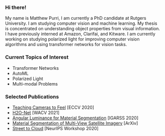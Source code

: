### Hi there!
My name is Matthew Purri, I am currently a PhD candidate at Rutgers University. I am studying computer vision and machine learning. My thesis is concentrated on understanding object properties from visual information. I have previously interned at Amazon, Clarifai, and Kitware. I am currently working on studying polarized light for improving computer vision algorithms and using transformer networks for vision tasks.

### Current Topics of Interest
* Transformer Networks
* AutoML
* Polarized Light
* Multi-modal Problems

### Selected Publications
* [Teaching Cameras to Feel](https://arxiv.org/pdf/2004.14487.pdf) [ECCV 2020]
* [H2O-Net](https://arxiv.org/pdf/2010.05309.pdf) [WACV 2021]
* [Angular Luminance for Material Segmentation](https://arxiv.org/pdf/2009.10825.pdf) [IGARSS 2020]
* [Material Segmentation of Multi-View Satellite Imagery](https://arxiv.org/pdf/1904.08537.pdf) [ArXiv]
* [Street to Cloud](https://arxiv.org/pdf/2011.08010.pdf) [NeurIPS Workshop 2020]

<!--
**matthewpurri/matthewpurri** is a ✨ _special_ ✨ repository because its `README.md` (this file) appears on your GitHub profile.

Here are some ideas to get you started:

- 🔭 I’m currently working on ...
- 🌱 I’m currently learning ...
- 👯 I’m looking to collaborate on ...
- 🤔 I’m looking for help with ...
- 💬 Ask me about ...
- 📫 How to reach me: ...
- 😄 Pronouns: ...
- ⚡ Fun fact: ...
-->
